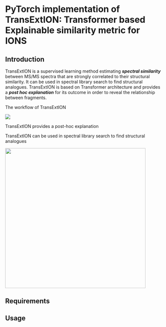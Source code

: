 # PyTorch implementation of TransExtION: Transformer based Explainable similarity metric for IONS 
## Introduction
TransExtION is a supervised learning method estimating ***spectral similarity*** between MS/MS spectra that are strongly correlated to their structural similarity. It can be used in spectral library search to find structural analogues. TransExtION is based on Transformer architecture and provides a ***post hoc explanation*** for its outcome in order to reveal the relationship between fragments.

The workflow of TransExtION
<div>
<image src="https://github.com/banhdzui/TransExtION/assets/37836357/0941f8c1-dc53-4eef-addd-17152ec79c0e">
</div>
  
TransExtION provides a post-hoc explanation
  
  
TransExtION can be used in spectral library search to find structural analogues
<div>
<image src="https://github.com/banhdzui/TransExtION/assets/37836357/17e31fc7-03aa-4438-ba66-136ae6f3f5d1" width="450">
</div>
  

  
## Requirements  
  
## Usage

